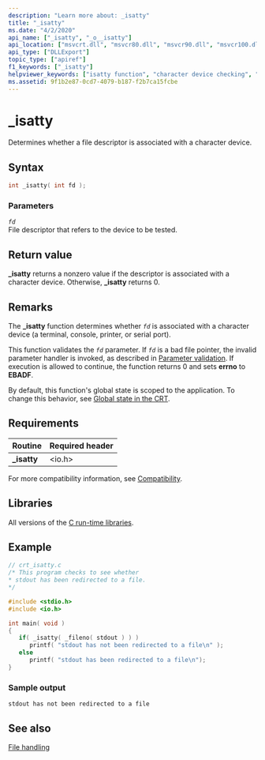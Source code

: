 ```yaml
---
description: "Learn more about: _isatty"
title: "_isatty"
ms.date: "4/2/2020"
api_name: ["_isatty", "_o__isatty"]
api_location: ["msvcrt.dll", "msvcr80.dll", "msvcr90.dll", "msvcr100.dll", "msvcr100_clr0400.dll", "msvcr110.dll", "msvcr110_clr0400.dll", "msvcr120.dll", "msvcr120_clr0400.dll", "ucrtbase.dll", "api-ms-win-crt-stdio-l1-1-0.dll", "api-ms-win-crt-private-l1-1-0.dll"]
api_type: ["DLLExport"]
topic_type: ["apiref"]
f1_keywords: ["_isatty"]
helpviewer_keywords: ["isatty function", "character device checking", "_isatty function", "checking character devices"]
ms.assetid: 9f1b2e87-0cd7-4079-b187-f2b7ca15fcbe
---
```

# _isatty

Determines whether a file descriptor is associated with a character device.

## Syntax

```C
int _isatty( int fd );
```

### Parameters

*`fd`*\
File descriptor that refers to the device to be tested.

## Return value

**_isatty** returns a nonzero value if the descriptor is associated with a character device. Otherwise, **_isatty** returns 0.

## Remarks

The **_isatty** function determines whether *`fd`* is associated with a character device (a terminal, console, printer, or serial port).

This function validates the *`fd`* parameter. If *`fd`* is a bad file pointer, the invalid parameter handler is invoked, as described in [Parameter validation](../parameter-validation.md). If execution is allowed to continue, the function returns 0 and sets **errno** to **EBADF**.

By default, this function's global state is scoped to the application. To change this behavior, see [Global state in the CRT](../global-state.md).

## Requirements

|Routine|Required header|
|-------------|---------------------|
|**_isatty**|\<io.h>|

For more compatibility information, see [Compatibility](../compatibility.md).

## Libraries

All versions of the [C run-time libraries](../crt-library-features.md).

## Example

```C
// crt_isatty.c
/* This program checks to see whether
* stdout has been redirected to a file.
*/

#include <stdio.h>
#include <io.h>

int main( void )
{
   if( _isatty( _fileno( stdout ) ) )
      printf( "stdout has not been redirected to a file\n" );
   else
      printf( "stdout has been redirected to a file\n");
}
```

### Sample output

```Output
stdout has not been redirected to a file
```

## See also

[File handling](../file-handling.md)
